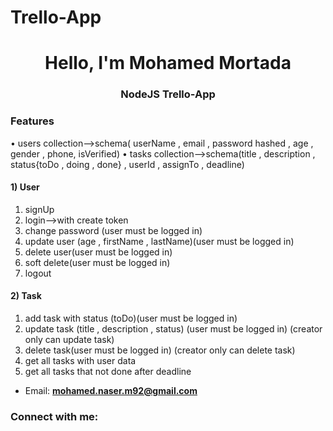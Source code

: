 # Trello-App
<h1 align="center">Hello, I'm Mohamed  Mortada</h1>
<h3 align="center">NodeJS Trello-App</h3>

<h3 align="left">Features</h3>

• users collection-->schema( userName , email , password hashed , age , gender , phone, isVerified)
• tasks collection-->schema(title , description , status{toDo , doing , done} , userId , assignTo , deadline)

 <h4 align="left">1) User</h4>
 
1. signUp
2. login-->with create token
3. change password (user must be logged in)
4. update user (age , firstName , lastName)(user must be logged in)
5. delete user(user must be logged in)
6. soft delete(user must be logged in)
7. logout

<h4 align="left">2) Task</h4>

1. add task with status (toDo)(user must be logged in)
2. update task (title , description , status) (user must be logged in) (creator only can update task)
3. delete task(user must be logged in) (creator only can delete task)
4. get all tasks with user data
5. get all tasks that not done after deadline

- Email: **mohamed.naser.m92@gmail.com**

<h3 align="left">Connect with me:</h3>
<p align="left">
</p>
